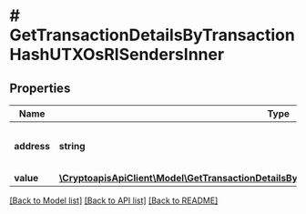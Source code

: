 # # GetTransactionDetailsByTransactionHashUTXOsRISendersInner

## Properties

Name | Type | Description | Notes
------------ | ------------- | ------------- | -------------
**address** | **string** | String array representation of the sender address |
**value** | [**\CryptoapisApiClient\Model\GetTransactionDetailsByTransactionHashUTXOsRISendersInnerValue**](GetTransactionDetailsByTransactionHashUTXOsRISendersInnerValue.md) |  |

[[Back to Model list]](../../README.md#models) [[Back to API list]](../../README.md#endpoints) [[Back to README]](../../README.md)
